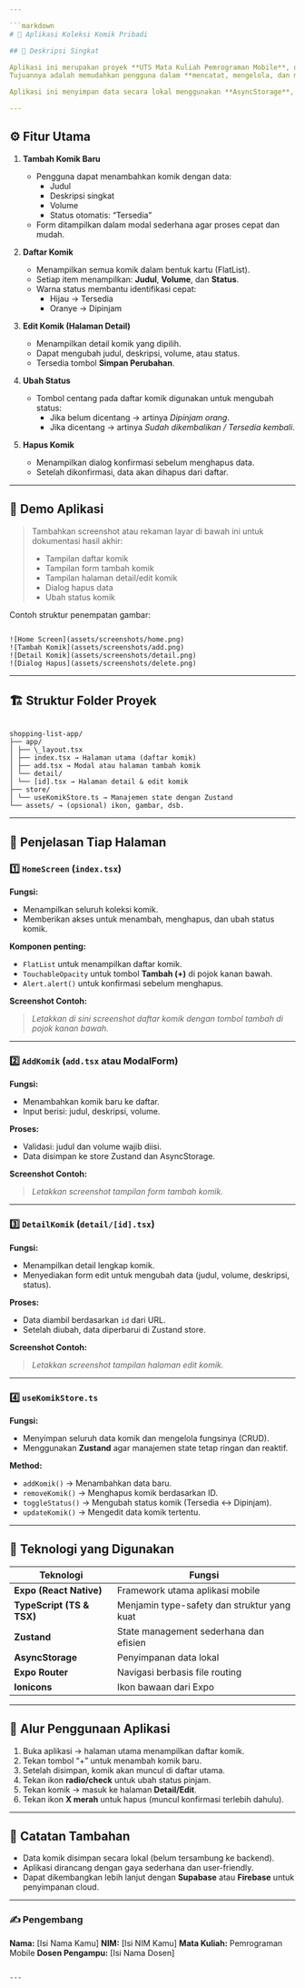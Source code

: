 ```yaml
---

```markdown
# 📘 Aplikasi Koleksi Komik Pribadi

## 🧩 Deskripsi Singkat

Aplikasi ini merupakan proyek **UTS Mata Kuliah Pemrograman Mobile**, dibangun menggunakan **Expo (React Native)** dan **Zustand** untuk manajemen state.  
Tujuannya adalah memudahkan pengguna dalam **mencatat, mengelola, dan memantau koleksi komik pribadi**, termasuk status apakah komik sedang **dipinjam orang lain** atau **tersedia**.

Aplikasi ini menyimpan data secara lokal menggunakan **AsyncStorage**, sehingga data tetap tersimpan meski aplikasi ditutup.

---
```


## ⚙️ Fitur Utama

1. **Tambah Komik Baru**

   - Pengguna dapat menambahkan komik dengan data:
     - Judul
     - Deskripsi singkat
     - Volume
     - Status otomatis: “Tersedia”
   - Form ditampilkan dalam modal sederhana agar proses cepat dan mudah.

2. **Daftar Komik**

   - Menampilkan semua komik dalam bentuk kartu (FlatList).
   - Setiap item menampilkan: **Judul**, **Volume**, dan **Status**.
   - Warna status membantu identifikasi cepat:
     - Hijau → Tersedia
     - Oranye → Dipinjam

3. **Edit Komik (Halaman Detail)**

   - Menampilkan detail komik yang dipilih.
   - Dapat mengubah judul, deskripsi, volume, atau status.
   - Tersedia tombol **Simpan Perubahan**.

4. **Ubah Status**

   - Tombol centang pada daftar komik digunakan untuk mengubah status:
     - Jika belum dicentang → artinya _Dipinjam orang_.
     - Jika dicentang → artinya _Sudah dikembalikan / Tersedia kembali_.

5. **Hapus Komik**
   - Menampilkan dialog konfirmasi sebelum menghapus data.
   - Setelah dikonfirmasi, data akan dihapus dari daftar.

---

## 📱 Demo Aplikasi

> Tambahkan screenshot atau rekaman layar di bawah ini untuk dokumentasi hasil akhir:
>
> - Tampilan daftar komik
> - Tampilan form tambah komik
> - Tampilan halaman detail/edit komik
> - Dialog hapus data
> - Ubah status komik

Contoh struktur penempatan gambar:

```

![Home Screen](assets/screenshots/home.png)
![Tambah Komik](assets/screenshots/add.png)
![Detail Komik](assets/screenshots/detail.png)
![Dialog Hapus](assets/screenshots/delete.png)

```

---

## 🏗️ Struktur Folder Proyek

```

shopping-list-app/
├── app/
│ ├── \_layout.tsx
│ ├── index.tsx → Halaman utama (daftar komik)
│ ├── add.tsx → Modal atau halaman tambah komik
│ └── detail/
│ └── [id].tsx → Halaman detail & edit komik
├── store/
│ └── useKomikStore.ts → Manajemen state dengan Zustand
└── assets/ → (opsional) ikon, gambar, dsb.

```

---

## 📄 Penjelasan Tiap Halaman

### 1️⃣ `HomeScreen` (`index.tsx`)

**Fungsi:**

- Menampilkan seluruh koleksi komik.
- Memberikan akses untuk menambah, menghapus, dan ubah status komik.

**Komponen penting:**

- `FlatList` untuk menampilkan daftar komik.
- `TouchableOpacity` untuk tombol **Tambah (+)** di pojok kanan bawah.
- `Alert.alert()` untuk konfirmasi sebelum menghapus.

**Screenshot Contoh:**

> _Letakkan di sini screenshot daftar komik dengan tombol tambah di pojok kanan bawah._

---

### 2️⃣ `AddKomik` (`add.tsx` atau ModalForm)

**Fungsi:**

- Menambahkan komik baru ke daftar.
- Input berisi: judul, deskripsi, volume.

**Proses:**

- Validasi: judul dan volume wajib diisi.
- Data disimpan ke store Zustand dan AsyncStorage.

**Screenshot Contoh:**

> _Letakkan screenshot tampilan form tambah komik._

---

### 3️⃣ `DetailKomik` (`detail/[id].tsx`)

**Fungsi:**

- Menampilkan detail lengkap komik.
- Menyediakan form edit untuk mengubah data (judul, volume, deskripsi, status).

**Proses:**

- Data diambil berdasarkan `id` dari URL.
- Setelah diubah, data diperbarui di Zustand store.

**Screenshot Contoh:**

> _Letakkan screenshot tampilan halaman edit komik._

---

### 4️⃣ `useKomikStore.ts`

**Fungsi:**

- Menyimpan seluruh data komik dan mengelola fungsinya (CRUD).
- Menggunakan **Zustand** agar manajemen state tetap ringan dan reaktif.

**Method:**

- `addKomik()` → Menambahkan data baru.
- `removeKomik()` → Menghapus komik berdasarkan ID.
- `toggleStatus()` → Mengubah status komik (Tersedia ↔ Dipinjam).
- `updateKomik()` → Mengedit data komik tertentu.

---

## 🧠 Teknologi yang Digunakan

| Teknologi                 | Fungsi                                      |
| ------------------------- | ------------------------------------------- |
| **Expo (React Native)**   | Framework utama aplikasi mobile             |
| **TypeScript (TS & TSX)** | Menjamin type-safety dan struktur yang kuat |
| **Zustand**               | State management sederhana dan efisien      |
| **AsyncStorage**          | Penyimpanan data lokal                      |
| **Expo Router**           | Navigasi berbasis file routing              |
| **Ionicons**              | Ikon bawaan dari Expo                       |

---

## 🧪 Alur Penggunaan Aplikasi

1. Buka aplikasi → halaman utama menampilkan daftar komik.
2. Tekan tombol “+” untuk menambah komik baru.
3. Setelah disimpan, komik akan muncul di daftar utama.
4. Tekan ikon **radio/check** untuk ubah status pinjam.
5. Tekan komik → masuk ke halaman **Detail/Edit**.
6. Tekan ikon **X merah** untuk hapus (muncul konfirmasi terlebih dahulu).

---

## 💾 Catatan Tambahan

- Data komik disimpan secara lokal (belum tersambung ke backend).
- Aplikasi dirancang dengan gaya sederhana dan user-friendly.
- Dapat dikembangkan lebih lanjut dengan **Supabase** atau **Firebase** untuk penyimpanan cloud.

---

### ✍️ Pengembang

**Nama:** [Isi Nama Kamu]
**NIM:** [Isi NIM Kamu]
**Mata Kuliah:** Pemrograman Mobile
**Dosen Pengampu:** [Isi Nama Dosen]

```

---
```

